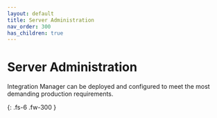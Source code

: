 ```yaml
---
layout: default
title: Server Administration
nav_order: 300
has_children: true
---
```

# Server Administration

Integration Manager can be deployed and configured to meet the most demanding production requirements.

{: .fs-6 .fw-300 }